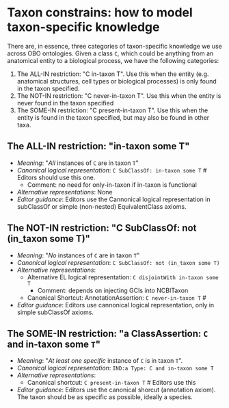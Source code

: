 # Taxon constrains: how to model taxon-specific knowledge

There are, in essence, three categories of taxon-specific knowledge we use across OBO ontologies. Given a class `C`, which could be anything from an anatomical entity to a biological process, we have the following categories:


1. The ALL-IN restriction: "C in-taxon T".  Use this when the entity (e.g. anatomical structures, cell types or biological processes) is only found in the taxon specified.
2. The NOT-IN restriction: "C never-in-taxon T".  Use this when the entity is never found in the taxon specified
2. The SOME-IN restriction: "C present-in-taxon T".  Use this when the entity is found in the taxon specified, but may also be found in other taxa.

## The ALL-IN restriction: "in-taxon some T"

- _Meaning_: "_All_ instances of `C` are in taxon `T`"
- _Canonical logical representation_: `C SubClassOf: in-taxon some T` #  Editors should use this one.
  - Comment: no need for only-in-taxon if in-taxon is functional
- _Alternative representations_: None
- _Editor guidance_:  Editors use the Cannonical logical representation in subClassOf or simple (non-nested) EquivalentClass axioms.

## The NOT-IN restriction: "C SubClassOf: not (in_taxon some T)"

- _Meaning_: "_No_ instances of `C` are in taxon `T`"
- _Canonical logical representation_: `C SubClassOf: not (in_taxon some T)`  
- _Alternative representations_:
   - Alternative EL logical representation: `C disjointWith in-taxon some T`
     - Comment: depends on injecting GCIs into NCBITaxon
   - Canonical Shortcut: AnnotationAssertion: `C never-in-taxon T` #
- _Editor guidance_: Editors use cannonical logical representation, only in simple subClassOf axioms.

## The SOME-IN restriction: "a ClassAssertion: `C` and in-taxon some `T`"

- _Meaning_: "_At least one specific_ instance of `C` is in taxon `T`". 
- _Canonical logical representation_: `IND:a Type: C and in-taxon some T`
- _Alternative representations_:
   - Canonical shortcut: `C present-in-taxon T` # Editors use this
- _Editor guidance_: Editors use the canonical shorcut (annotation axiom).  The taxon should be as specific as possible, ideally a species.
